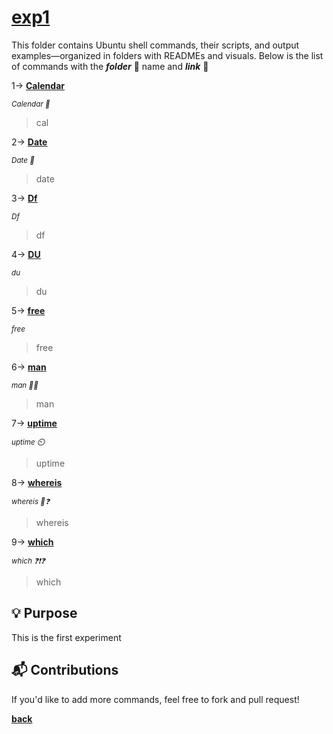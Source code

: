 # <ins>exp1</ins>
This folder contains Ubuntu shell commands, their scripts, and output examples—organized in folders with READMEs and visuals.
Below is the list of commands with the ***folder*** 📂 name and ***link*** 🔗 

1-> [__<ins>Calendar</ins>__](https://github.com/varundevs/ubuntu-linux/tree/main/calendar)

<sub>*Calendar 📅*</sub>
> cal

2-> [__<ins>Date</ins>__](https://github.com/varundevs/ubuntu-linux/tree/main/date)

<sub>*Date 📅*</sub>
> date

3-> [__<ins>Df</ins>__](https://github.com/varundevs/ubuntu-linux/tree/main/df)

<sub>*Df*</sub>
> df

4-> [__<ins>DU</ins>__](https://github.com/varundevs/ubuntu-linux/tree/main/du)

<sub>*du*</sub>
> du

5-> [__<ins>free</ins>__](https://github.com/varundevs/ubuntu-linux/tree/main/free)

<sub>*free*</sub>
> free

6-> [__<ins>man</ins>__](https://github.com/varundevs/ubuntu-linux/tree/main/man)

<sub>*man 🧍‍♀️*</sub>
> man

7-> [__<ins>uptime</ins>__](https://github.com/varundevs/ubuntu-linux/tree/main/uptime)

<sub>*uptime ⏲️*</sub>

> uptime

8-> [__<ins>whereis</ins>__](https://github.com/varundevs/ubuntu-linux/tree/main/whereis)

<sub>*whereis 📍❓*</sub>

> whereis

9-> [__<ins>which</ins>__](https://github.com/varundevs/ubuntu-linux/tree/main/which)

<sub>*which ❓❗❓*</sub>

> which

## 💡 Purpose

This is the first experiment

## 📬 Contributions

If you'd like to add more commands, feel free to fork and pull request!

[**back**](https://github.com/varundevs/ubuntu-linux)
